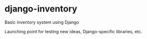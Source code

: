 django-inventory
================

Basic inventory system using Django

Launching point for testing new ideas, Django-specific libraries, etc.
